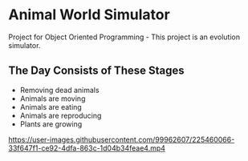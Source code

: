 # Animal World Simulator
Project for Object Oriented Programming - This project is an evolution simulator.

## The Day Consists of These Stages
* Removing dead animals
* Animals are moving
* Animals are eating
* Animals are reproducing
* Plants are growing


https://user-images.githubusercontent.com/99962607/225460066-33f647f1-ce92-4dfa-863c-1d04b34feae4.mp4

